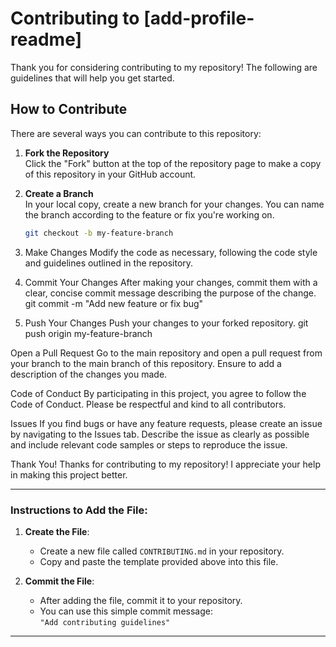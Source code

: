 # Contributing to [add-profile-readme]

Thank you for considering contributing to my repository! The following are guidelines that will help you get started.

## How to Contribute

There are several ways you can contribute to this repository:

1. **Fork the Repository**  
   Click the "Fork" button at the top of the repository page to make a copy of this repository in your GitHub account.

2. **Create a Branch**  
   In your local copy, create a new branch for your changes. You can name the branch according to the feature or fix you're working on.
   ```bash
   git checkout -b my-feature-branch
3. Make Changes
Modify the code as necessary, following the code style and guidelines outlined in the repository.

4. Commit Your Changes
After making your changes, commit them with a clear, concise commit message describing the purpose of the change.
git commit -m "Add new feature or fix bug"

5. Push Your Changes
Push your changes to your forked repository.
git push origin my-feature-branch

Open a Pull Request
Go to the main repository and open a pull request from your branch to the main branch of this repository. Ensure to add a description of the changes you made.

Code of Conduct
By participating in this project, you agree to follow the Code of Conduct. Please be respectful and kind to all contributors.

Issues
If you find bugs or have any feature requests, please create an issue by navigating to the Issues tab. Describe the issue as clearly as possible and include relevant code samples or steps to reproduce the issue.

Thank You!
Thanks for contributing to my repository! I appreciate your help in making this project better.

---

### Instructions to Add the File:

1. **Create the File**:  
   - Create a new file called `CONTRIBUTING.md` in your repository.
   - Copy and paste the template provided above into this file.

2. **Commit the File**:  
   - After adding the file, commit it to your repository.
   - You can use this simple commit message:  
     `"Add contributing guidelines"`

---
